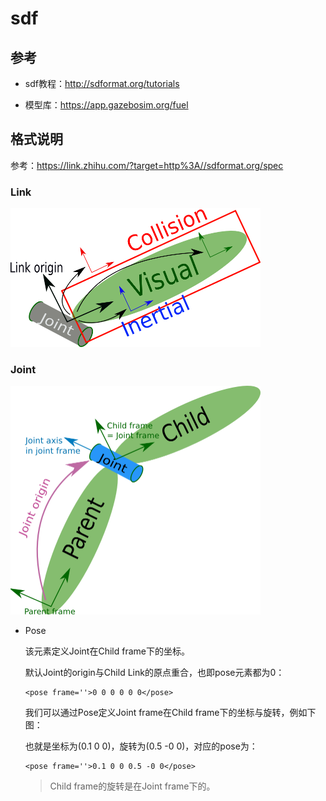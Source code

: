 # sdf

## 参考

- sdf教程：http://sdformat.org/tutorials

- 模型库：https://app.gazebosim.org/fuel

## 格式说明

参考：https://link.zhihu.com/?target=http%3A//sdformat.org/spec

### Link

<img src="imgs/1-21.png" alt="img" style="zoom:50%;" />

### Joint

<img src="imgs/3-22.png" alt="img" style="zoom:50%;" />

- Pose

  该元素定义Joint在Child frame下的坐标。

  默认Joint的origin与Child Link的原点重合，也即pose元素都为0：

  ```shell
  <pose frame=''>0 0 0 0 0 0</pose>
  ```

  我们可以通过Pose定义Joint frame在Child frame下的坐标与旋转，例如下图：

  

  也就是坐标为(0.1 0 0)，旋转为(0.5 -0 0)，对应的pose为：

  ```shell
  <pose frame=''>0.1 0 0 0.5 -0 0</pose>
  ```

  > Child frame的旋转是在Joint frame下的。









